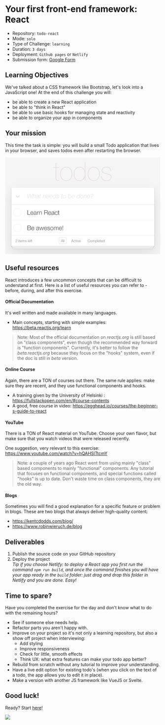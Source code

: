 # Your first front-end framework: React

- Repository: `todo-react`
- Mode: `solo`
- Type of Challenge: `learning`
- Duration: `3 days`
- Deployment: `Github pages` or `Netlify`
- Submission form: [Google Form](https://docs.google.com/forms/d/e/1FAIpQLScERmNEvOwbL5QrbcJ5t_83CGfRF9oCvJbEriJcUCn9D3caXw/viewform)

## Learning Objectives

We've talked about a CSS framework like Bootstrap, let's look into a JavaScript one!
At the end of this challenge you will:

- be able to create a new React application
- be able to "think in React"
- be able to use basic hooks for managing state and reactivity
- be able to organize your app in components

## Your mission

This time the task is simple: you will build a small Todo application that lives in your browser, and saves todos even after restarting the browser.

![](images/todos.png)

## Useful resources

React introduces a few uncommon concepts that can be difficult to understand at first. Here is a list of useful resources you can refer to - before, during, and after this exercise.

#### Official Documentation

It's well written and made available in many languages.

- Main concepts, starting with simple examples: https://beta.reactjs.org/learn

> Note: Most of the official documentation on _reactjs.org_ is still based on "class components", even though the recommended way forward is "function components". Currently, it's better to follow the _beta.reactjs.org_ because they focus on the "hooks" system, even if the doc is still in _beta_ version. 

#### Online Course

Again, there are a TON of courses out there. The same rule applies: make sure they are recent, and they use functional components and hooks.

- A training given by the University of Helsinki : https://fullstackopen.com/en/#course-contents
- A good, free course in video: https://egghead.io/courses/the-beginner-s-guide-to-react

#### YouTube

There is a TON of React material on YouTube. Choose your own flavor, but make sure that you watch videos that were released recently.

One suggestion, very relevant to this exercise: https://www.youtube.com/watch?v=hQAHSlTtcmY

 > Note: a couple of years ago React went from using mainly "class" based components to mainly "functional" components. Any tutorial that focuses on functional components, and special functions called "hooks" is up to date. Don't waste time on class components, they are the old way.

#### Blogs

Sometimes you will find a good explanation for a specific feature or problem in blogs. These are two blogs that always deliver high-quality content:

- https://kentcdodds.com/blog/
- https://www.robinwieruch.de/blog

## Deliverables

1. Publish the source code on your GitHub repository
2. Deploy the project  
   _Tip if you choose Netlify: to deploy a React app you first run the command `npm run build`, and once the command finishes you will have your app ready in the `build` folder: just drag and drop this folder in Netlify and you are done. Easy!_

## Time to spare?

Have you completed the exercise for the day and don't know what to do with the remaining hours?

- See if someone else needs help.
- Refactor parts you aren't happy with.
- Improve on your project so it's not only a learning repository, but also a show off project when interviewing:
  - Add styling
  - Improve responsiveness
  - Check for little, smooth effects
  - Think UX: what extra features can make your todo app better?
- Rebuild from scratch without any tutorial to improve your understanding.
- Have a live edit option for existing todo's (when you click on the text of a todo, the app allows you to edit it in place).
- Make a version with another JS framework like VueJS or Svelte.

## Good luck!

Ready? Start [here](0.The-Basics/README.md)!

![](images/todo.gif)
